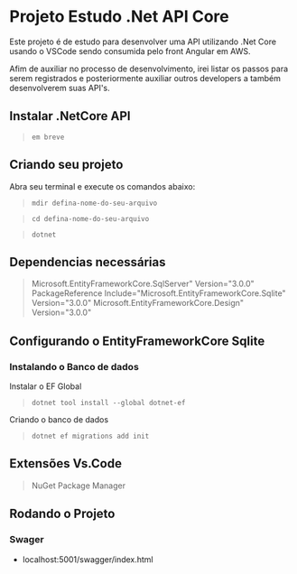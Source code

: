 # Projeto Estudo .Net API Core

Este projeto é de estudo para desenvolver uma API utilizando .Net Core usando o VSCode sendo consumida pelo front Angular em AWS.

Afim de auxiliar no processo de desenvolvimento, irei listar os passos para serem registrados e posteriormente auxiliar outros developers a também desenvolverem suas API's.

## Instalar .NetCore API

> `em breve`

## Criando seu projeto

Abra seu terminal e execute os comandos abaixo:

> `mdir defina-nome-do-seu-arquivo`

> `cd defina-nome-do-seu-arquivo`

> `dotnet`


## Dependencias necessárias

> Microsoft.EntityFrameworkCore.SqlServer" Version="3.0.0"
> PackageReference Include="Microsoft.EntityFrameworkCore.Sqlite" Version="3.0.0"
> Microsoft.EntityFrameworkCore.Design" Version="3.0.0"


## Configurando o EntityFrameworkCore Sqlite

### Instalando o Banco de dados

Instalar o EF Global
> `dotnet tool install --global dotnet-ef`

Criando o banco de dados
> `dotnet ef migrations add init`

## Extensões Vs.Code
> NuGet Package Manager


## Rodando o Projeto


### Swager
* localhost:5001/swagger/index.html
